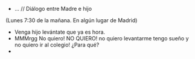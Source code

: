 - ...
// Diálogo entre Madre e hijo
  
(Lunes 7:30 de la mañana. En algún lugar de Madrid)

- Venga hijo levántate que ya es hora.
- MMMrgg No quiero! NO QUIERO! no quiero levantarme tengo sueño y no quiero ir al colegio! ¿Para qué?
- 
